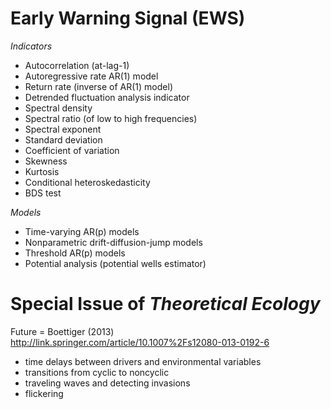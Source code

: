 Early Warning Signal (EWS)
==========================

*Indicators*
- Autocorrelation (at-lag-1)
- Autoregressive rate AR(1) model
- Return rate (inverse of AR(1) model)
- Detrended fluctuation analysis indicator
- Spectral density
- Spectral ratio (of low to high frequencies)
- Spectral exponent
- Standard deviation
- Coefficient of variation
- Skewness
- Kurtosis
- Conditional heteroskedasticity
- BDS test

*Models*
- Time-varying AR(p) models
- Nonparametric drift-diffusion-jump models
- Threshold AR(p) models
- Potential analysis (potential wells estimator)

Special Issue of *Theoretical Ecology*
=============================

Future = Boettiger (2013) 
http://link.springer.com/article/10.1007%2Fs12080-013-0192-6

- time delays between drivers and environmental variables
- transitions from cyclic to noncyclic
- traveling waves and detecting invasions
- flickering
